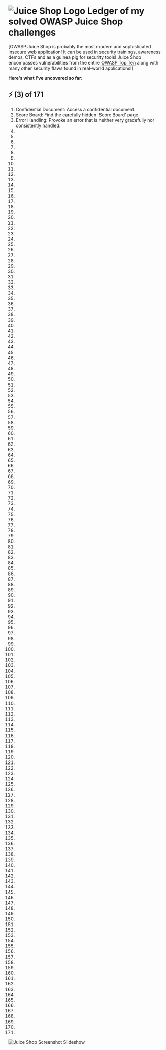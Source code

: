 # ![Juice Shop Logo](https://raw.githubusercontent.com/juice-shop/juice-shop/master/frontend/src/assets/public/images/JuiceShop_Logo_100px.png) Ledger of my solved OWASP Juice Shop challenges

[OWASP Juice Shop is probably the most modern and sophisticated insecure web application! It can be used in security
trainings, awareness demos, CTFs and as a guinea pig for security tools! Juice Shop encompasses vulnerabilities from the
entire
[OWASP Top Ten](https://owasp.org/www-project-top-ten) along with many other security flaws found in real-world
applications!] 

**Here's what I've uncovered so far:**

## ⚡ (3) of 171 

1) Confidential Document: Access a confidential document.
2) Score Board: Find the carefully hidden 'Score Board' page.
3) Error Handling: Provoke an error that is neither very gracefully nor consistently handled.
4)
5)
6)
7)
8)
9)
10)
11)
12)
13)
14)
15)
16)
17)
18)
19)
20)
21)
22)
23)
24)
25)
26)
27)
28)
29)
30)
31)
32)
33)
34)
35)
36)
37)
38)
39)
40)
41)
42)
43)
44)
45)
46)
47)
48)
49)
50)
51)
52)
53)
54)
55)
56)
57)
58)
59)
60)
61)
62)
63)
64)
65)
66)
67)
68)
69)
70)
71)
72)
73)
74)
75)
76)
77)
78)
79)
80)
81)
82)
83)
84)
85)
86)
87)
88)
89)
90)
91)
92)
93)
94)
95)
96)
97)
98)
99)
100)
101)
102)
103)
104)
105)
106)
107)
108)
109)
110)
111)
112)
113)
114)
115)
116)
117)
118)
119)
120)
121)
122)
123)
124)
125)
126)
127)
128)
129)
130)
131)
132)
133)
134)
135)
136)
137)
138)
139)
140)
141)
142)
143)
144)
145)
146)
147)
148)
149)
150)
151)
152)
153)
154)
155)
156)
157)
158)
159)
160)
161)
162)
163)
164)
165)
166)
167)
168)
169)
170)
171)



![Juice Shop Screenshot Slideshow](screenshots/slideshow.gif)

